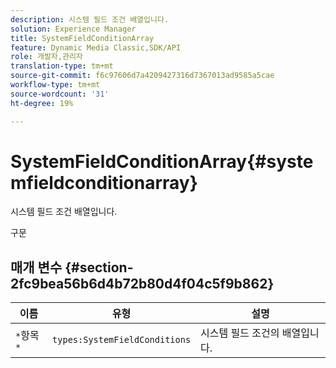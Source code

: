 ```yaml
---
description: 시스템 필드 조건 배열입니다.
solution: Experience Manager
title: SystemFieldConditionArray
feature: Dynamic Media Classic,SDK/API
role: 개발자,관리자
translation-type: tm+mt
source-git-commit: f6c97606d7a4209427316d7367013ad9585a5cae
workflow-type: tm+mt
source-wordcount: '31'
ht-degree: 19%

---
```



# SystemFieldConditionArray{#systemfieldconditionarray}

시스템 필드 조건 배열입니다.

구문

## 매개 변수 {#section-2fc9bea56b6d4b72b80d4f04c5f9b862}

| 이름 | 유형 | 설명 |
|---|---|---|
| `*`항목`*` | `types:SystemFieldConditions` | 시스템 필드 조건의 배열입니다. |

